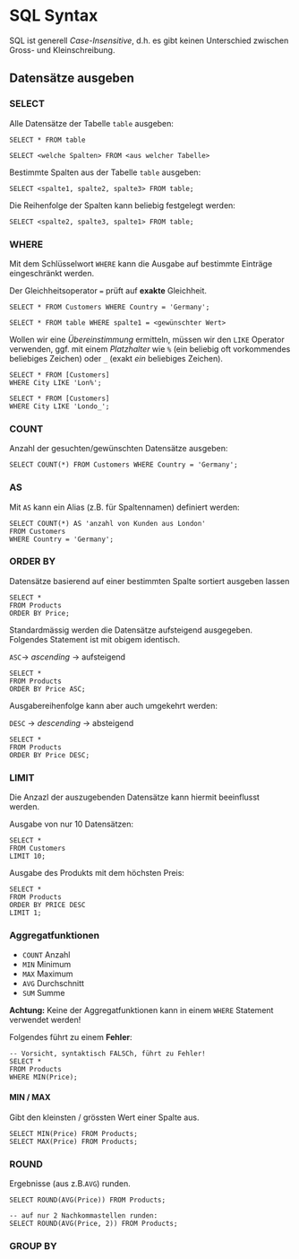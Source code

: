 # SQL Syntax

SQL ist generell *Case-Insensitive*, d.h. es gibt keinen Unterschied zwischen Gross- und Kleinschreibung.

## Datensätze ausgeben

### SELECT

Alle Datensätze der Tabelle ```table``` ausgeben:

```
SELECT * FROM table

SELECT <welche Spalten> FROM <aus welcher Tabelle>
```

Bestimmte Spalten aus der Tabelle ```table``` ausgeben:

```
SELECT <spalte1, spalte2, spalte3> FROM table;
```

Die Reihenfolge der Spalten kann beliebig festgelegt werden:

```
SELECT <spalte2, spalte3, spalte1> FROM table;
```

### WHERE

Mit dem Schlüsselwort ```WHERE``` kann die Ausgabe auf bestimmte Einträge eingeschränkt werden.

Der Gleichheitsoperator ```=``` prüft auf **exakte** Gleichheit.

```
SELECT * FROM Customers WHERE Country = 'Germany';

SELECT * FROM table WHERE spalte1 = <gewünschter Wert>
```

Wollen wir eine *Übereinstimmung* ermitteln, müssen wir den ```LIKE``` Operator verwenden, ggf. mit einem *Platzhalter* wie ```%``` (ein beliebig oft vorkommendes beliebiges Zeichen) oder ```_``` (exakt *ein* beliebiges Zeichen).

```
SELECT * FROM [Customers]
WHERE City LIKE 'Lon%';

SELECT * FROM [Customers]
WHERE City LIKE 'Londo_';
```

### COUNT

Anzahl der gesuchten/gewünschten Datensätze ausgeben:

```
SELECT COUNT(*) FROM Customers WHERE Country = 'Germany';
```

### AS

Mit ```AS``` kann ein Alias (z.B. für Spaltennamen) definiert werden:

```
SELECT COUNT(*) AS 'anzahl von Kunden aus London' 
FROM Customers 
WHERE Country = 'Germany';
```

### ORDER BY

Datensätze basierend auf einer bestimmten Spalte sortiert ausgeben lassen

```
SELECT * 
FROM Products
ORDER BY Price;
```

Standardmässig werden die Datensätze aufsteigend ausgegeben. Folgendes Statement ist mit obigem identisch.

```ASC```-> *ascending* -> aufsteigend

```
SELECT * 
FROM Products
ORDER BY Price ASC;
```

Ausgabereihenfolge kann aber auch umgekehrt werden:

```DESC``` -> *descending* -> absteigend

```
SELECT * 
FROM Products
ORDER BY Price DESC;
```

### LIMIT

Die Anzazl der auszugebenden Datensätze kann hiermit beeinflusst werden.

Ausgabe von nur 10 Datensätzen:

```
SELECT *
FROM Customers
LIMIT 10;
```

Ausgabe des Produkts mit dem höchsten Preis:

```
SELECT * 
FROM Products
ORDER BY PRICE DESC
LIMIT 1;
```

### Aggregatfunktionen

- ```COUNT``` Anzahl
- ```MIN``` Minimum
- ```MAX``` Maximum
- ```AVG``` Durchschnitt
- ```SUM``` Summe

**Achtung:** Keine der Aggregatfunktionen kann in einem ```WHERE``` Statement verwendet werden!

Folgendes führt zu einem **Fehler**:

```
-- Vorsicht, syntaktisch FALSCh, führt zu Fehler!
SELECT * 
FROM Products
WHERE MIN(Price);
```

#### MIN / MAX

Gibt den kleinsten / grössten Wert einer Spalte aus. 

```
SELECT MIN(Price) FROM Products;
SELECT MAX(Price) FROM Products;
```

### ROUND

Ergebnisse (aus z.B.```AVG```) runden.

```
SELECT ROUND(AVG(Price)) FROM Products;

-- auf nur 2 Nachkommastellen runden:
SELECT ROUND(AVG(Price, 2)) FROM Products;
```

### GROUP BY
